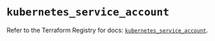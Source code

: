 # `kubernetes_service_account`

Refer to the Terraform Registry for docs: [`kubernetes_service_account`](https://registry.terraform.io/providers/hashicorp/kubernetes/2.31.0/docs/resources/service_account).
